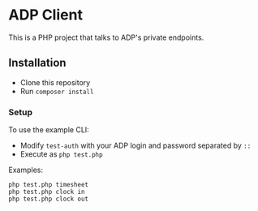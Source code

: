 
# ADP Client

This is a PHP project that talks to ADP's private endpoints. 

## Installation

- Clone this repository
- Run `composer install`

### Setup

To use the example CLI:

- Modify `test-auth` with your ADP login and password separated by `::`
- Execute as `php test.php`

Examples:

```
php test.php timesheet
php test.php clock in
php test.php clock out
```
